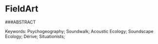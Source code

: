 # FieldArt

###ABSTRACT

Keywords: Psychogeography; Soundwalk; Acoustic Ecology; Soundscape Ecology; Dérive; Situationists; 
